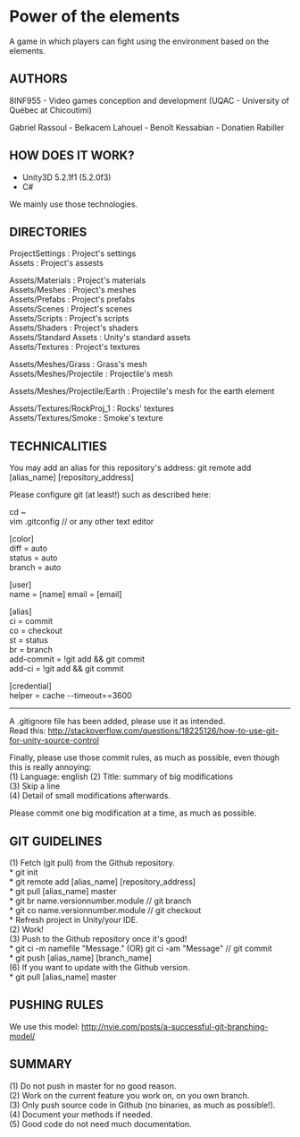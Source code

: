 # Power of the elements  
  
A game in which players can fight using the environment based on the elements.  
  
## AUTHORS  
8INF955 - Video games conception and development (UQAC - University of Québec at Chicoutimi)  
  
Gabriel Rassoul - Belkacem Lahouel - Benoît Kessabian - Donatien Rabiller  
  
## HOW DOES IT WORK?  
- Unity3D 5.2.1f1 (5.2.0f3)  
- C#  
  
We mainly use those technologies.  
  
## DIRECTORIES  
ProjectSettings : Project's settings  
Assets 			: Project's assests  
  
Assets/Materials 		: Project's materials  
Assets/Meshes			: Project's meshes  
Assets/Prefabs			: Project's prefabs  
Assets/Scenes			: Project's scenes  
Assets/Scripts			: Project's scripts  
Assets/Shaders			: Project's shaders  
Assets/Standard Assets	: Unity's standard assets  
Assets/Textures			: Project's textures  
  
Assets/Meshes/Grass			: Grass's mesh  
Assets/Meshes/Projectile	: Projectile's mesh  
  
Assets/Meshes/Projectile/Earth : Projectile's mesh for the earth element  
  
Assets/Textures/RockProj_1	: Rocks' textures  
Assets/Textures/Smoke		: Smoke's texture  
  
## TECHNICALITIES  
You may add an alias for this repository's address: git remote add [alias_name] [repository_address]  
  
Please configure git (at least!) such as described here:  
  
cd ~  
vim .gitconfig // or any other text editor  
  
[color]  
	diff = auto  
	status = auto  
	branch = auto  
  
[user]  
	name = [name] 
	email = [email]  
  
[alias]  
	ci = commit  
	co = checkout  
	st = status  
	br = branch  
	add-commit = !git add && git commit  
	add-ci = !git add && git commit  
  
[credential]  
	helper = cache --timeout==3600  
  
-----  
  
A .gitignore file has been added, please use it as intended.  
Read this: http://stackoverflow.com/questions/18225126/how-to-use-git-for-unity-source-control  
  
Finally, please use those commit rules, as much as possible, even though this is really annoying:  
(1) Language: english 
(2)	Title: summary of big modifications  
(3)	Skip a line  
(4)	Detail of small modifications afterwards.  
  
Please commit one big modification at a time, as much as possible.  
  
## GIT GUIDELINES  
(1) Fetch (git pull) from the Github repository.  
	* git init  
	* git remote add [alias_name] [repository_address]  
	* git pull [alias_name] master  
	* git br name.versionnumber.module // git branch  
	* git co name.versionnumber.module // git checkout  
	* Refresh project in Unity/your IDE.  
(2) Work!  
(3) Push to the Github repository once it's good!  
	* git ci -m namefile "Message." (OR) git ci -am "Message" // git commit  
	* git push [alias_name] [branch_name]  
(6) If you want to update with the Github version.  
	* git pull [alias_name] master  
  
## PUSHING RULES  
We use this model: http://nvie.com/posts/a-successful-git-branching-model/  
  
## SUMMARY  
(1) Do not push in master for no good reason.  
(2) Work on the current feature you work on, on you own branch.  
(3) Only push source code in Github (no binaries, as much as possible!).  
(4) Document your methods if needed.  
(5) Good code do not need much documentation.  
  

